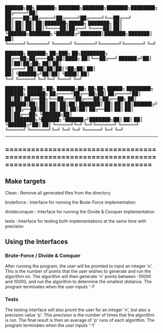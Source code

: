 
 ██████╗██╗      ██████╗ ███████╗███████╗███████╗████████╗  
██╔════╝██║     ██╔═══██╗██╔════╝██╔════╝██╔════╝╚══██╔══╝  
██║     ██║     ██║   ██║███████╗█████╗  ███████╗   ██║    
██║     ██║     ██║   ██║╚════██║██╔══╝  ╚════██║   ██║     
╚██████╗███████╗╚██████╔╝███████║███████╗███████║   ██║     
 ╚═════╝╚══════╝ ╚═════╝ ╚══════╝╚══════╝╚══════╝   ╚═╝                                                                        

██████╗  ██████╗ ██╗███╗   ██╗████████╗
██╔══██╗██╔═══██╗██║████╗  ██║╚══██╔══╝
██████╔╝██║   ██║██║██╔██╗ ██║   ██║   
██╔═══╝ ██║   ██║██║██║╚██╗██║   ██║   
██║     ╚██████╔╝██║██║ ╚████║   ██║   
╚═╝      ╚═════╝ ╚═╝╚═╝  ╚═══╝   ╚═╝   
 
 ██████╗ █████╗ ██╗      ██████╗██╗   ██╗██╗      █████╗ ████████╗ ██████╗ ██████╗ 
██╔════╝██╔══██╗██║     ██╔════╝██║   ██║██║     ██╔══██╗╚══██╔══╝██╔═══██╗██╔══██╗
██║     ███████║██║     ██║     ██║   ██║██║     ███████║   ██║   ██║   ██║██████╔╝
██║     ██╔══██║██║     ██║     ██║   ██║██║     ██╔══██║   ██║   ██║   ██║██╔══██╗
╚██████╗██║  ██║███████╗╚██████╗╚██████╔╝███████╗██║  ██║   ██║   ╚██████╔╝██║  ██║
 ╚═════╝╚═╝  ╚═╝╚══════╝ ╚═════╝ ╚═════╝ ╚══════╝╚═╝  ╚═╝   ╚═╝    ╚═════╝ ╚═╝  ╚═╝
                                                                                   
--------------------------------------------------------------------------------------------------------
========================================================================================================
--------------------------------------------------------------------------------------------------------

## Make targets ##

Clean : Remove all generated files from the directory

bruteforce : Interface for running the Brute-Force implementation

divideconquer : Interface for running the Divide & Conquer implementation

tests : Interface for testing both implementations at the same time with precision

## Using the Interfaces ##

### Brute-Force / Divide & Conquer ###

After running the program, the user will be promted to input an integer 'n'.
This is the number of points that the user wishes to generate and run the algorithm on.
The algorithm will then generate 'n' points between -10000 and 10000, and run the algorithm to determine
the smallest distance.
The program terminates when the user inputs '-1'

### Tests ###

The testing interface will also promt the user for an integer 'n', but also a precision value 'p'.
This precision is the number of times that the algorithm is run. The final result is then an average of
'p' runs of each algorithm.
The program terminates when the user inputs '-1'
